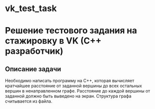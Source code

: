 # vk_test_task

# Решение тестового задания на стажировку в VK (C++ разработчик)

## Описание задачи

Необходимо написать программу на C++, которая вычисляет кратчайшее расстояние от заданной вершины до всех остальных вершин в ненаправленном графе. Расстояние до каждой вершины от заданной должно быть выведено на экран. Структура графа считывается из файла.
